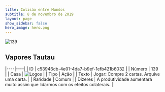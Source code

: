 ```yaml
---
title: Colisão entre Mundos
subtitle: 8 de novembro de 2019
layout: page
show_sidebar: false
hero_image: hero.png
---
```


![139](https://cdn.keyforgegame.com/media/card_front/pt/452_139_9V73RP6R38PR_pt.png)

## Vapores Tautau

|----|----|
| ID | c53946cb-4e01-4da7-b9ef-1efb421b6032 |
| Número | 139 |
| Casa | ![Logos](https://archonarcana.com/images/thumb/c/ce/Logos.png/22px-Logos.png "Logos") |
| Tipo | Ação |
| Texto | Jogar: Compre 2 cartas. Arquive uma  carta. |
| Raridade | Comum |
| Dizeres | A produtividade aumentará muito assim que lidarmos com os efeitos colaterais. |
